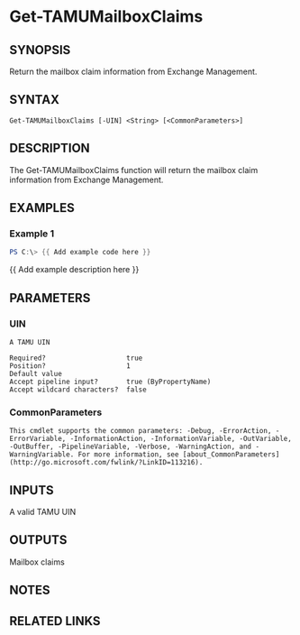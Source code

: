 # Get-TAMUMailboxClaims

## SYNOPSIS

Return the mailbox claim information from Exchange Management.

## SYNTAX

```
Get-TAMUMailboxClaims [-UIN] <String> [<CommonParameters>]
```

## DESCRIPTION

The Get-TAMUMailboxClaims function will return the mailbox claim information from Exchange Management.

## EXAMPLES

### Example 1

```powershell
PS C:\> {{ Add example code here }}
```

{{ Add example description here }}

## PARAMETERS

### UIN <String>

    A TAMU UIN

    Required?                    true
    Position?                    1
    Default value
    Accept pipeline input?       true (ByPropertyName)
    Accept wildcard characters?  false

### CommonParameters

    This cmdlet supports the common parameters: -Debug, -ErrorAction, -ErrorVariable, -InformationAction, -InformationVariable, -OutVariable, -OutBuffer, -PipelineVariable, -Verbose, -WarningAction, and -WarningVariable. For more information, see [about_CommonParameters](http://go.microsoft.com/fwlink/?LinkID=113216).

## INPUTS

A valid TAMU UIN

## OUTPUTS

Mailbox claims

## NOTES

## RELATED LINKS
